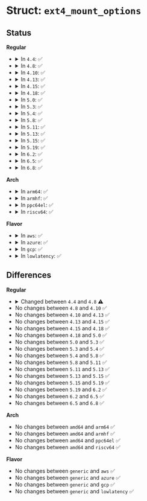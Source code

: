 # Struct: <code>ext4_mount_options</code>

## Status
<b>Regular</b>
<ul>
<li>
<details>
<summary>In <code>4.4</code>: ✅</summary>

```c
struct ext4_mount_options {
    long unsigned int s_mount_opt;
    long unsigned int s_mount_opt2;
    kuid_t s_resuid;
    kgid_t s_resgid;
    long unsigned int s_commit_interval;
    u32 s_min_batch_time;
    u32 s_max_batch_time;
    int s_jquota_fmt;
    char * s_qf_names[2];
};
```
</details>
</li>
<li>
<details>
<summary>In <code>4.8</code>: ✅</summary>

```c
struct ext4_mount_options {
    long unsigned int s_mount_opt;
    long unsigned int s_mount_opt2;
    kuid_t s_resuid;
    kgid_t s_resgid;
    long unsigned int s_commit_interval;
    u32 s_min_batch_time;
    u32 s_max_batch_time;
    int s_jquota_fmt;
    char * s_qf_names[3];
};
```
</details>
</li>
<li>
<details>
<summary>In <code>4.10</code>: ✅</summary>

```c
struct ext4_mount_options {
    long unsigned int s_mount_opt;
    long unsigned int s_mount_opt2;
    kuid_t s_resuid;
    kgid_t s_resgid;
    long unsigned int s_commit_interval;
    u32 s_min_batch_time;
    u32 s_max_batch_time;
    int s_jquota_fmt;
    char * s_qf_names[3];
};
```
</details>
</li>
<li>
<details>
<summary>In <code>4.13</code>: ✅</summary>

```c
struct ext4_mount_options {
    long unsigned int s_mount_opt;
    long unsigned int s_mount_opt2;
    kuid_t s_resuid;
    kgid_t s_resgid;
    long unsigned int s_commit_interval;
    u32 s_min_batch_time;
    u32 s_max_batch_time;
    int s_jquota_fmt;
    char * s_qf_names[3];
};
```
</details>
</li>
<li>
<details>
<summary>In <code>4.15</code>: ✅</summary>

```c
struct ext4_mount_options {
    long unsigned int s_mount_opt;
    long unsigned int s_mount_opt2;
    kuid_t s_resuid;
    kgid_t s_resgid;
    long unsigned int s_commit_interval;
    u32 s_min_batch_time;
    u32 s_max_batch_time;
    int s_jquota_fmt;
    char * s_qf_names[3];
};
```
</details>
</li>
<li>
<details>
<summary>In <code>4.18</code>: ✅</summary>

```c
struct ext4_mount_options {
    long unsigned int s_mount_opt;
    long unsigned int s_mount_opt2;
    kuid_t s_resuid;
    kgid_t s_resgid;
    long unsigned int s_commit_interval;
    u32 s_min_batch_time;
    u32 s_max_batch_time;
    int s_jquota_fmt;
    char * s_qf_names[3];
};
```
</details>
</li>
<li>
<details>
<summary>In <code>5.0</code>: ✅</summary>

```c
struct ext4_mount_options {
    long unsigned int s_mount_opt;
    long unsigned int s_mount_opt2;
    kuid_t s_resuid;
    kgid_t s_resgid;
    long unsigned int s_commit_interval;
    u32 s_min_batch_time;
    u32 s_max_batch_time;
    int s_jquota_fmt;
    char * s_qf_names[3];
};
```
</details>
</li>
<li>
<details>
<summary>In <code>5.3</code>: ✅</summary>

```c
struct ext4_mount_options {
    long unsigned int s_mount_opt;
    long unsigned int s_mount_opt2;
    kuid_t s_resuid;
    kgid_t s_resgid;
    long unsigned int s_commit_interval;
    u32 s_min_batch_time;
    u32 s_max_batch_time;
    int s_jquota_fmt;
    char * s_qf_names[3];
};
```
</details>
</li>
<li>
<details>
<summary>In <code>5.4</code>: ✅</summary>

```c
struct ext4_mount_options {
    long unsigned int s_mount_opt;
    long unsigned int s_mount_opt2;
    kuid_t s_resuid;
    kgid_t s_resgid;
    long unsigned int s_commit_interval;
    u32 s_min_batch_time;
    u32 s_max_batch_time;
    int s_jquota_fmt;
    char * s_qf_names[3];
};
```
</details>
</li>
<li>
<details>
<summary>In <code>5.8</code>: ✅</summary>

```c
struct ext4_mount_options {
    long unsigned int s_mount_opt;
    long unsigned int s_mount_opt2;
    kuid_t s_resuid;
    kgid_t s_resgid;
    long unsigned int s_commit_interval;
    u32 s_min_batch_time;
    u32 s_max_batch_time;
    int s_jquota_fmt;
    char * s_qf_names[3];
};
```
</details>
</li>
<li>
<details>
<summary>In <code>5.11</code>: ✅</summary>

```c
struct ext4_mount_options {
    long unsigned int s_mount_opt;
    long unsigned int s_mount_opt2;
    kuid_t s_resuid;
    kgid_t s_resgid;
    long unsigned int s_commit_interval;
    u32 s_min_batch_time;
    u32 s_max_batch_time;
    int s_jquota_fmt;
    char * s_qf_names[3];
};
```
</details>
</li>
<li>
<details>
<summary>In <code>5.13</code>: ✅</summary>

```c
struct ext4_mount_options {
    long unsigned int s_mount_opt;
    long unsigned int s_mount_opt2;
    kuid_t s_resuid;
    kgid_t s_resgid;
    long unsigned int s_commit_interval;
    u32 s_min_batch_time;
    u32 s_max_batch_time;
    int s_jquota_fmt;
    char * s_qf_names[3];
};
```
</details>
</li>
<li>
<details>
<summary>In <code>5.15</code>: ✅</summary>

```c
struct ext4_mount_options {
    long unsigned int s_mount_opt;
    long unsigned int s_mount_opt2;
    kuid_t s_resuid;
    kgid_t s_resgid;
    long unsigned int s_commit_interval;
    u32 s_min_batch_time;
    u32 s_max_batch_time;
    int s_jquota_fmt;
    char * s_qf_names[3];
};
```
</details>
</li>
<li>
<details>
<summary>In <code>5.19</code>: ✅</summary>

```c
struct ext4_mount_options {
    long unsigned int s_mount_opt;
    long unsigned int s_mount_opt2;
    kuid_t s_resuid;
    kgid_t s_resgid;
    long unsigned int s_commit_interval;
    u32 s_min_batch_time;
    u32 s_max_batch_time;
    int s_jquota_fmt;
    char * s_qf_names[3];
};
```
</details>
</li>
<li>
<details>
<summary>In <code>6.2</code>: ✅</summary>

```c
struct ext4_mount_options {
    long unsigned int s_mount_opt;
    long unsigned int s_mount_opt2;
    kuid_t s_resuid;
    kgid_t s_resgid;
    long unsigned int s_commit_interval;
    u32 s_min_batch_time;
    u32 s_max_batch_time;
    int s_jquota_fmt;
    char * s_qf_names[3];
};
```
</details>
</li>
<li>
<details>
<summary>In <code>6.5</code>: ✅</summary>

```c
struct ext4_mount_options {
    long unsigned int s_mount_opt;
    long unsigned int s_mount_opt2;
    kuid_t s_resuid;
    kgid_t s_resgid;
    long unsigned int s_commit_interval;
    u32 s_min_batch_time;
    u32 s_max_batch_time;
    int s_jquota_fmt;
    char * s_qf_names[3];
};
```
</details>
</li>
<li>
<details>
<summary>In <code>6.8</code>: ✅</summary>

```c
struct ext4_mount_options {
    long unsigned int s_mount_opt;
    long unsigned int s_mount_opt2;
    kuid_t s_resuid;
    kgid_t s_resgid;
    long unsigned int s_commit_interval;
    u32 s_min_batch_time;
    u32 s_max_batch_time;
    int s_jquota_fmt;
    char * s_qf_names[3];
};
```
</details>
</li>
</ul>
<b>Arch</b>
<ul>
<li>
<details>
<summary>In <code>arm64</code>: ✅</summary>

```c
struct ext4_mount_options {
    long unsigned int s_mount_opt;
    long unsigned int s_mount_opt2;
    kuid_t s_resuid;
    kgid_t s_resgid;
    long unsigned int s_commit_interval;
    u32 s_min_batch_time;
    u32 s_max_batch_time;
    int s_jquota_fmt;
    char * s_qf_names[3];
};
```
</details>
</li>
<li>
<details>
<summary>In <code>armhf</code>: ✅</summary>

```c
struct ext4_mount_options {
    long unsigned int s_mount_opt;
    long unsigned int s_mount_opt2;
    kuid_t s_resuid;
    kgid_t s_resgid;
    long unsigned int s_commit_interval;
    u32 s_min_batch_time;
    u32 s_max_batch_time;
    int s_jquota_fmt;
    char * s_qf_names[3];
};
```
</details>
</li>
<li>
<details>
<summary>In <code>ppc64el</code>: ✅</summary>

```c
struct ext4_mount_options {
    long unsigned int s_mount_opt;
    long unsigned int s_mount_opt2;
    kuid_t s_resuid;
    kgid_t s_resgid;
    long unsigned int s_commit_interval;
    u32 s_min_batch_time;
    u32 s_max_batch_time;
    int s_jquota_fmt;
    char * s_qf_names[3];
};
```
</details>
</li>
<li>
<details>
<summary>In <code>riscv64</code>: ✅</summary>

```c
struct ext4_mount_options {
    long unsigned int s_mount_opt;
    long unsigned int s_mount_opt2;
    kuid_t s_resuid;
    kgid_t s_resgid;
    long unsigned int s_commit_interval;
    u32 s_min_batch_time;
    u32 s_max_batch_time;
    int s_jquota_fmt;
    char * s_qf_names[3];
};
```
</details>
</li>
</ul>
<b>Flavor</b>
<ul>
<li>
<details>
<summary>In <code>aws</code>: ✅</summary>

```c
struct ext4_mount_options {
    long unsigned int s_mount_opt;
    long unsigned int s_mount_opt2;
    kuid_t s_resuid;
    kgid_t s_resgid;
    long unsigned int s_commit_interval;
    u32 s_min_batch_time;
    u32 s_max_batch_time;
    int s_jquota_fmt;
    char * s_qf_names[3];
};
```
</details>
</li>
<li>
<details>
<summary>In <code>azure</code>: ✅</summary>

```c
struct ext4_mount_options {
    long unsigned int s_mount_opt;
    long unsigned int s_mount_opt2;
    kuid_t s_resuid;
    kgid_t s_resgid;
    long unsigned int s_commit_interval;
    u32 s_min_batch_time;
    u32 s_max_batch_time;
    int s_jquota_fmt;
    char * s_qf_names[3];
};
```
</details>
</li>
<li>
<details>
<summary>In <code>gcp</code>: ✅</summary>

```c
struct ext4_mount_options {
    long unsigned int s_mount_opt;
    long unsigned int s_mount_opt2;
    kuid_t s_resuid;
    kgid_t s_resgid;
    long unsigned int s_commit_interval;
    u32 s_min_batch_time;
    u32 s_max_batch_time;
    int s_jquota_fmt;
    char * s_qf_names[3];
};
```
</details>
</li>
<li>
<details>
<summary>In <code>lowlatency</code>: ✅</summary>

```c
struct ext4_mount_options {
    long unsigned int s_mount_opt;
    long unsigned int s_mount_opt2;
    kuid_t s_resuid;
    kgid_t s_resgid;
    long unsigned int s_commit_interval;
    u32 s_min_batch_time;
    u32 s_max_batch_time;
    int s_jquota_fmt;
    char * s_qf_names[3];
};
```
</details>
</li>
</ul>

## Differences
<b>Regular</b>
<ul>
<li>
<details>
<summary>Changed between <code>4.4</code> and <code>4.8</code> ⚠️</summary>
<ul>
<li>
<b>Field type changed. </b>
<code>char * s_qf_names[2]</code> ➡️ <code>char * s_qf_names[3]</code>
</li>
</ul>
</details>
</li>
<li>
No changes between <code>4.8</code> and <code>4.10</code> ✅
</li>
<li>
No changes between <code>4.10</code> and <code>4.13</code> ✅
</li>
<li>
No changes between <code>4.13</code> and <code>4.15</code> ✅
</li>
<li>
No changes between <code>4.15</code> and <code>4.18</code> ✅
</li>
<li>
No changes between <code>4.18</code> and <code>5.0</code> ✅
</li>
<li>
No changes between <code>5.0</code> and <code>5.3</code> ✅
</li>
<li>
No changes between <code>5.3</code> and <code>5.4</code> ✅
</li>
<li>
No changes between <code>5.4</code> and <code>5.8</code> ✅
</li>
<li>
No changes between <code>5.8</code> and <code>5.11</code> ✅
</li>
<li>
No changes between <code>5.11</code> and <code>5.13</code> ✅
</li>
<li>
No changes between <code>5.13</code> and <code>5.15</code> ✅
</li>
<li>
No changes between <code>5.15</code> and <code>5.19</code> ✅
</li>
<li>
No changes between <code>5.19</code> and <code>6.2</code> ✅
</li>
<li>
No changes between <code>6.2</code> and <code>6.5</code> ✅
</li>
<li>
No changes between <code>6.5</code> and <code>6.8</code> ✅
</li>
</ul>
<b>Arch</b>
<ul>
<li>
No changes between <code>amd64</code> and <code>arm64</code> ✅
</li>
<li>
No changes between <code>amd64</code> and <code>armhf</code> ✅
</li>
<li>
No changes between <code>amd64</code> and <code>ppc64el</code> ✅
</li>
<li>
No changes between <code>amd64</code> and <code>riscv64</code> ✅
</li>
</ul>
<b>Flavor</b>
<ul>
<li>
No changes between <code>generic</code> and <code>aws</code> ✅
</li>
<li>
No changes between <code>generic</code> and <code>azure</code> ✅
</li>
<li>
No changes between <code>generic</code> and <code>gcp</code> ✅
</li>
<li>
No changes between <code>generic</code> and <code>lowlatency</code> ✅
</li>
</ul>
